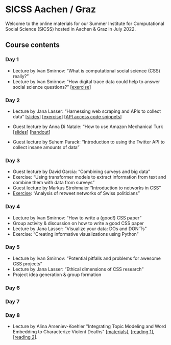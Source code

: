 # SICSS Aachen / Graz
Welcome to the online materials for our Summer Institute for Computational Social Science (SICSS) hosted in Aachen & Graz in July 2022.

## Course contents
### Day 1
* Lecture by Ivan Smirnov: “What is computational social science (CSS) really?”
* Lecture by Ivan Smirnov: “How digital trace data could help to answer social science questions?” [[exercise](https://github.com/JanaLasser/SICSS-aachen-graz/blob/main/01_02_digital_trace_data/exercise/gdp_foi_tutorial.ipynb)]

### Day 2
* Lecture by Jana Lasser: “Harnessing web scraping and APIs to collect data” [[slides](https://JanaLasser.github.io/SICSS-aachen-graz/02_01_APIs/slides/index.html#1)] [[exercise](https://github.com/JanaLasser/SICSS-aachen-graz/blob/main/APIs/exercise/API_exericses.ipynb)] [[API access code snippets](https://github.com/JanaLasser/SICSS-aachen-graz/blob/main/APIs/exercise/API_access_code_snippets.ipynb)]

* Guest lecture by Anna Di Natale: “How to use Amazon Mechanical Turk [[slides](https://github.com/JanaLasser/SICSS-aachen-graz/blob/main/02_02_MTurk/SICCSS_MTurk_slides.pdf)] [[handout](https://github.com/JanaLasser/SICSS-aachen-graz/blob/main/02_02_MTurk/MTurk_basics_handout.pdf)]

* Guest lecture by Suhem Parack: “Introduction to using the Twitter API to collect insane amounts of data”

### Day 3
* Guest lecture by David Garcia: “Combining surveys and big data”
* Exercise: “Using transformer models to extract information from text and combine them with data from surveys”
* Guest lecture by Markus Strohmaier “Introduction to networks in CSS”
* [Exercise](https://github.com/JanaLasser/SICSS-aachen-graz/blob/main/networks/exercise/networks_exercise.ipynb): “Analysis of retweet networks of Swiss politicians”

### Day 4
* Lecture by Ivan Smirnov: “How to write a (good!) CSS paper”
* Group activity & discussion on how to write a good CSS paper
* Lecture by Jana Lasser: “Visualize your data: DOs and DON’Ts”
* Exercise: “Creating informative visualizations using Python”

### Day 5
* Lecture by Ivan Smirnov: “Potential pitfalls and problems for awesome CSS projects”
* Lecture by Jana Lasser: “Ethical dimensions of CSS research”
* Project idea generation & group formation

### Day 6

### Day 7

### Day 8
* Lecture by Alina Arseniev-Koehler "Integrating Topic Modeling and Word Embedding to Characterize Violent Deaths" [[materials](https://github.com/arsena-k/discourse_atoms)], [[reading 1](https://www.pnas.org/doi/10.1073/pnas.2108801119)], [[reading 2](https://pubmed.ncbi.nlm.nih.gov/33984244/)].

